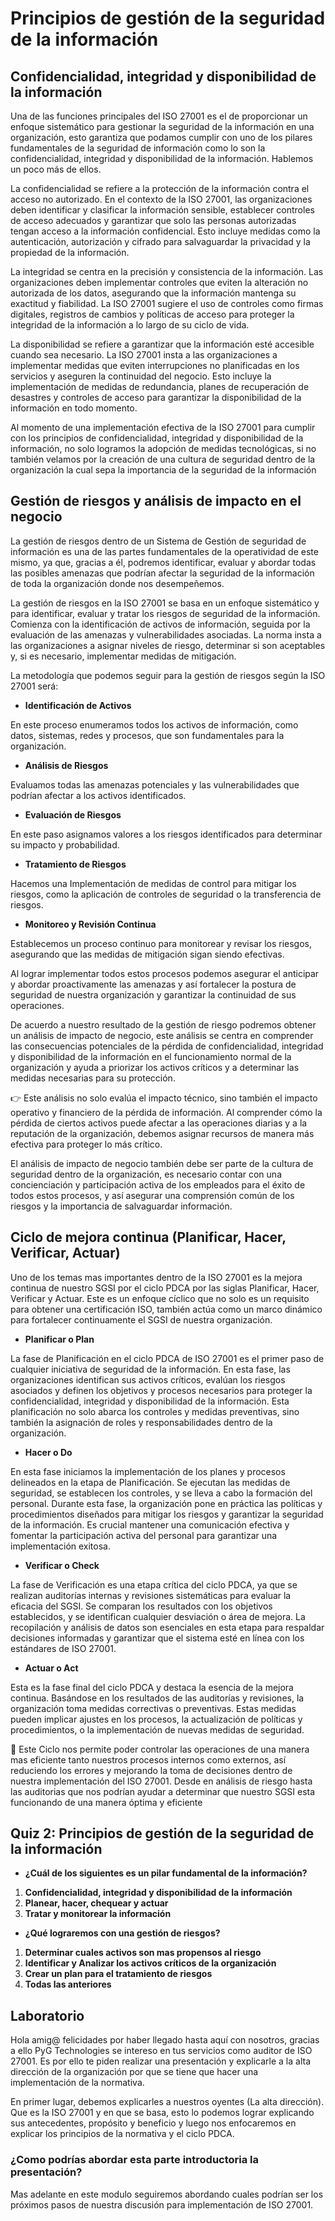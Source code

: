 # **Principios de gestión de la seguridad de la información**

## **Confidencialidad, integridad y disponibilidad de la información**

Una de las funciones principales del ISO 27001 es el de proporcionar un enfoque sistemático para gestionar la seguridad de la información en una organización, esto garantiza que podamos cumplir con uno de los pilares fundamentales de la seguridad de información como lo son la confidencialidad, integridad y disponibilidad de la información. Hablemos un poco más de ellos.

La confidencialidad se refiere a la protección de la información contra el acceso no autorizado. En el contexto de la ISO 27001, las organizaciones deben identificar y clasificar la información sensible, establecer controles de acceso adecuados y garantizar que solo las personas autorizadas tengan acceso a la información confidencial. Esto incluye medidas como la autenticación, autorización y cifrado para salvaguardar la privacidad y la propiedad de la información.

La integridad se centra en la precisión y consistencia de la información. Las organizaciones deben implementar controles que eviten la alteración no autorizada de los datos, asegurando que la información mantenga su exactitud y fiabilidad. La ISO 27001 sugiere el uso de controles como firmas digitales, registros de cambios y políticas de acceso para proteger la integridad de la información a lo largo de su ciclo de vida.

La disponibilidad se refiere a garantizar que la información esté accesible cuando sea necesario. La ISO 27001 insta a las organizaciones a implementar medidas que eviten interrupciones no planificadas en los servicios y aseguren la continuidad del negocio. Esto incluye la implementación de medidas de redundancia, planes de recuperación de desastres y controles de acceso para garantizar la disponibilidad de la información en todo momento.

Al momento de una implementación efectiva de la ISO 27001 para cumplir con los principios de confidencialidad, integridad y disponibilidad de la información, no solo logramos la adopción de medidas tecnológicas, si no también velamos por la creación de una cultura de seguridad dentro de la organización la cual sepa la importancia de la seguridad de la información

## **Gestión de riesgos y análisis de impacto en el negocio**

La gestión de riesgos dentro de un Sistema de Gestión de seguridad de información es una de las partes fundamentales de la operatividad de este mismo, ya que, gracias a él, podremos identificar, evaluar y abordar todas las posibles amenazas que podrían afectar la seguridad de la información de toda la organización donde nos desempeñemos.

La gestión de riesgos en la ISO 27001 se basa en un enfoque sistemático y para identificar, evaluar y tratar los riesgos de seguridad de la información. Comienza con la identificación de activos de información, seguida por la evaluación de las amenazas y vulnerabilidades asociadas. La norma insta a las organizaciones a asignar niveles de riesgo, determinar si son aceptables y, si es necesario, implementar medidas de mitigación.

La metodología que podemos seguir para la gestión de riesgos según la ISO 27001 será:

- **Identificación de Activos**

En este proceso enumeramos todos los activos de información, como datos, sistemas, redes y procesos, que son fundamentales para la organización.

- **Análisis de Riesgos**

Evaluamos todas las amenazas potenciales y las vulnerabilidades que podrían afectar a los activos identificados.

- **Evaluación de Riesgos**

En este paso asignamos valores a los riesgos identificados para determinar su impacto y probabilidad.

- **Tratamiento de Riesgos**

Hacemos una Implementación de medidas de control para mitigar los riesgos, como la aplicación de controles de seguridad o la transferencia de riesgos.

- **Monitoreo y Revisión Continua**

Establecemos un proceso continuo para monitorear y revisar los riesgos, asegurando que las medidas de mitigación sigan siendo efectivas.

Al lograr implementar todos estos procesos podemos asegurar el anticipar y abordar proactivamente las amenazas y así fortalecer la postura de seguridad de nuestra organización y garantizar la continuidad de sus operaciones.

De acuerdo a nuestro resultado de la gestión de riesgo podremos obtener un análisis de impacto de negocio, este análisis se centra en comprender las consecuencias potenciales de la pérdida de confidencialidad, integridad y disponibilidad de la información en el funcionamiento normal de la organización y ayuda a priorizar los activos críticos y a determinar las medidas necesarias para su protección.

<aside>
👉 Este análisis no solo evalúa el impacto técnico, sino también el impacto operativo y financiero de la pérdida de información. Al comprender cómo la pérdida de ciertos activos puede afectar a las operaciones diarias y a la reputación de la organización, debemos asignar recursos de manera más efectiva para proteger lo más crítico.

</aside>

El análisis de impacto de negocio también debe ser parte de la cultura de seguridad dentro de la organización, es necesario contar con una concienciación y participación activa de los empleados para el éxito de todos estos procesos, y así asegurar una comprensión común de los riesgos y la importancia de salvaguardar información.

## **Ciclo de mejora continua (Planificar, Hacer, Verificar, Actuar)**

Uno de los temas mas importantes dentro de la ISO 27001 es la mejora continua de nuestro SGSI por el ciclo PDCA por las siglas Planificar, Hacer, Verificar y Actuar. Este es un enfoque cíclico que no solo es un requisito para obtener una certificación ISO, también actúa como un marco dinámico para fortalecer continuamente el SGSI de nuestra organización.

- **Planificar o Plan**

La fase de Planificación en el ciclo PDCA de ISO 27001 es el primer paso de cualquier iniciativa de seguridad de la información. En esta fase, las organizaciones identifican sus activos críticos, evalúan los riesgos asociados y definen los objetivos y procesos necesarios para proteger la confidencialidad, integridad y disponibilidad de la información. Esta planificación no solo abarca los controles y medidas preventivas, sino también la asignación de roles y responsabilidades dentro de la organización.

- **Hacer o Do**

En esta fase iniciamos la implementación de los planes y procesos delineados en la etapa de Planificación. Se ejecutan las medidas de seguridad, se establecen los controles, y se lleva a cabo la formación del personal. Durante esta fase, la organización pone en práctica las políticas y procedimientos diseñados para mitigar los riesgos y garantizar la seguridad de la información. Es crucial mantener una comunicación efectiva y fomentar la participación activa del personal para garantizar una implementación exitosa.

- **Verificar o Check**

La fase de Verificación es una etapa crítica del ciclo PDCA, ya que se realizan auditorías internas y revisiones sistemáticas para evaluar la eficacia del SGSI. Se comparan los resultados con los objetivos establecidos, y se identifican cualquier desviación o área de mejora. La recopilación y análisis de datos son esenciales en esta etapa para respaldar decisiones informadas y garantizar que el sistema esté en línea con los estándares de ISO 27001.

- **Actuar o Act**

Esta es la fase final del ciclo PDCA y destaca la esencia de la mejora continua. Basándose en los resultados de las auditorías y revisiones, la organización toma medidas correctivas o preventivas. Estas medidas pueden implicar ajustes en los procesos, la actualización de políticas y procedimientos, o la implementación de nuevas medidas de seguridad.

<aside>
📖 Este Ciclo nos permite poder controlar las operaciones de una manera mas eficiente tanto nuestros procesos internos como externos, así reduciendo los errores y mejorando la toma de decisiones dentro de nuestra implementación del ISO 27001. Desde en análisis de riesgo hasta las auditorias que nos podrían ayudar a determinar que nuestro SGSI esta funcionando de una manera óptima y eficiente

</aside>

## **Quiz 2: Principios de gestión de la seguridad de la información**

- **¿Cuál de los siguientes es un pilar fundamental de la información?**

1. **Confidencialidad, integridad y disponibilidad de la información**
2. **Planear, hacer, chequear y actuar**
3. **Tratar y monitorear la información**

- **¿Qué lograremos con una gestión de riesgos?**

1. **Determinar cuales activos son mas propensos al riesgo**
2. **Identificar y Analizar los activos críticos de la organización**
3. **Crear un plan para el tratamiento de riesgos**
4. **Todas las anteriores**

## **Laboratorio**

Hola amig@ felicidades por haber llegado hasta aquí con nosotros, gracias a ello PyG Technologies se intereso en tus servicios como auditor de ISO 27001. Es por ello te piden realizar una presentación y explicarle a la alta dirección de la organización por que se tiene que hacer una implementación de la normativa.

En primer lugar, debemos explicarles a nuestros oyentes (La alta dirección). Que es la ISO 27001 y en que se basa, esto lo podemos lograr explicando sus antecedentes, propósito y beneficio y luego nos enfocaremos en explicar los principios de la normativa y el ciclo PDCA.

### ¿Como podrías abordar esta parte introductoria la presentación?

Mas adelante en este modulo seguiremos abordando cuales podrían ser los próximos pasos de nuestra discusión para implementación de ISO 27001.
